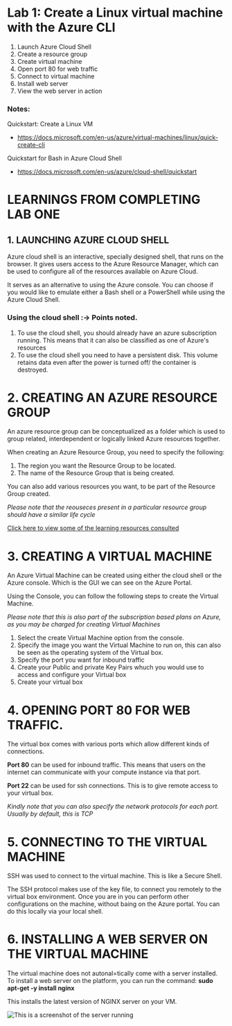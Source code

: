 # Lab 1: Create a Linux virtual machine with the Azure CLI

1. Launch Azure Cloud Shell
2. Create a resource group
3. Create virtual machine
4. Open port 80 for web traffic
5. Connect to virtual machine
6. Install web server
7. View the web server in action

### Notes:

Quickstart: Create a Linux VM
* https://docs.microsoft.com/en-us/azure/virtual-machines/linux/quick-create-cli

Quickstart for Bash in Azure Cloud Shell
* https://docs.microsoft.com/en-us/azure/cloud-shell/quickstart


# LEARNINGS FROM COMPLETING LAB ONE

## 1. LAUNCHING AZURE CLOUD SHELL
Azure cloud shell is an interactive, specially designed shell, that runs on the browser. It gives users access to the Azure Resource Manager, which can be used to configure all of the resources available on Azure Cloud.

It serves as an alternative to using the Azure console. You can choose if you would like to emulate either a Bash shell or a PowerShell while using the Azure Cloud Shell. 

### Using the cloud shell :-> Points noted.
1. To use the cloud shell, you should already have an azure subscription running. This means that it can also be classified as one of Azure's resources
2. To use the cloud shell you need to have a persistent disk. This volume retains data even after the power is turned off/ the container is destroyed.

# 2. CREATING AN AZURE RESOURCE GROUP
An azure resource group can be conceptualized as a folder which is used to group related, interdependent or logically linked Azure resources together.

When creating an Azure Resource Group, you need to specify the following:

1. The region you want the Resource Group to be located. 
2. The name of the Resource Group that is being created.

You can also add various resources you want, to be part of the Resource Group created.

*Please note that the reouseces present in a particular resource group should have a similar life cycle*

[Click here to view some of the learning resources consulted](https://www.alachisoft.com/resources/docs/ncache/containerization/azure/create-azure-resource-group.html)

# 3. CREATING A VIRTUAL MACHINE
An Azure Virtual Machine can be created using either the cloud shell or the Azure console. Which is the GUI we can see on the Azure Portal.

Using the Console, you can follow the following steps to create the Virtual Machine.

*Please note that this is also part of the subscription based plans on Azure, as you may be charged for creating Virtual Machines*

1. Select the create Virtual Machine option from the console.
2. Specify the image you want the Virtual Machine to run on, this can also be seen as the operating system of the Virtual box.
3. Specify the port you want for inbound traffic
4. Create your Public and private Key Pairs whuch you would use to access and configure your Virtual box
5. Create your virtual box

# 4. OPENING PORT 80 FOR WEB TRAFFIC.
The virtual box comes with various ports which allow different kinds of connections.

**Port 80** can be used for inbound traffic. This means that users on the internet can communicate with your compute instance via that port. 

**Port 22**  can be used for ssh connections. This is to give remote access to your virtual box.

*Kindly note that you can also specify the network protocols for each port. Usually by default, this is TCP*


# 5. CONNECTING TO THE VIRTUAL MACHINE
SSH was used to connect to the virtual machine. This is like a Secure Shell.

The SSH protocol makes use of the key file, to connect you remotely to the virtual box environment. Once you are in you can perform other configurations on the machine, without baing on the Azure portal. You can do this locally via your local shell.

# 6. INSTALLING A WEB SERVER ON THE VIRTUAL MACHINE
The virtual machine does not autonal=tically come with a server installed. To install a web server on the platform, you can run the command: **sudo apt-get -y install nginx**

This installs the latest version of NGINX server on your VM.

![This is a screenshot of the server running](./welcome_to_nginx.png "Image showing the running server")